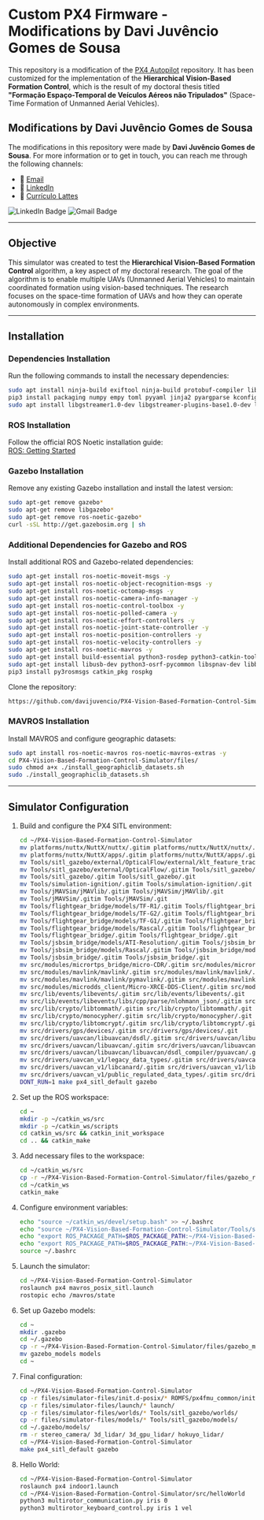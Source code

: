 # Custom PX4 Firmware - Modifications by Davi Juvêncio Gomes de Sousa

This repository is a modification of the [PX4 Autopilot](https://github.com/PX4/PX4-Autopilot) repository. It has been customized for the implementation of the **Hierarchical Vision-Based Formation Control**, which is the result of my doctoral thesis titled **"Formação Espaço-Temporal de Veículos Aéreos não Tripulados"** (Space-Time Formation of Unmanned Aerial Vehicles).

## Modifications by Davi Juvêncio Gomes de Sousa

The modifications in this repository were made by **Davi Juvêncio Gomes de Sousa**. For more information or to get in touch, you can reach me through the following channels:

- 📧 [Email](mailto:davijuvencio@gmail.com)
- 💼 [LinkedIn](https://www.linkedin.com/in/davijuvencio/)
- 📄 [Currículo Lattes](http://lattes.cnpq.br/4271565381722032)

![LinkedIn Badge](https://img.shields.io/badge/-LinkedIn-%230077B5?style=for-the-badge&logo=linkedin&logoColor=white) ![Gmail Badge](https://img.shields.io/badge/-Gmail-%23333?style=for-the-badge&logo=gmail&logoColor=white)

---

## Objective

This simulator was created to test the **Hierarchical Vision-Based Formation Control** algorithm, a key aspect of my doctoral research. The goal of the algorithm is to enable multiple UAVs (Unmanned Aerial Vehicles) to maintain coordinated formation using vision-based techniques. The research focuses on the space-time formation of UAVs and how they can operate autonomously in complex environments.

---

## Installation

### Dependencies Installation

Run the following commands to install the necessary dependencies:

```bash
sudo apt install ninja-build exiftool ninja-build protobuf-compiler libeigen3-dev genromfs xmlstarlet libgstreamer1.0-dev libgstreamer-plugins-base1.0-dev python3-pip gawk
pip3 install packaging numpy empy toml pyyaml jinja2 pyargparse kconfiglib jsonschema future pandas jinja2 pyserial cerberus pyulog==0.7.0 toml pyquaternion empy
sudo apt install libgstreamer1.0-dev libgstreamer-plugins-base1.0-dev libgstreamer-plugins-bad1.0-dev gstreamer1.0-plugins-base gstreamer1.0-plugins-good gstreamer1.0-plugins-bad gstreamer1.0-plugins-ugly gstreamer1.0-libav gstreamer1.0-doc gstreamer1.0-tools gstreamer1.0-x gstreamer1.0-alsa gstreamer1.0-gl gstreamer1.0-gtk3 gstreamer1.0-qt5 gstreamer1.0-pulseaudio
```

### ROS Installation

Follow the official ROS Noetic installation guide:  
[ROS: Getting Started](https://wiki.ros.org/noetic/Installation/Ubuntu)

### Gazebo Installation

Remove any existing Gazebo installation and install the latest version:

```bash
sudo apt-get remove gazebo* 
sudo apt-get remove libgazebo*
sudo apt-get remove ros-noetic-gazebo*
curl -sSL http://get.gazebosim.org | sh
```

### Additional Dependencies for Gazebo and ROS

Install additional ROS and Gazebo-related dependencies:

```bash
sudo apt-get install ros-noetic-moveit-msgs -y
sudo apt-get install ros-noetic-object-recognition-msgs -y
sudo apt-get install ros-noetic-octomap-msgs -y
sudo apt-get install ros-noetic-camera-info-manager -y
sudo apt-get install ros-noetic-control-toolbox -y
sudo apt-get install ros-noetic-polled-camera -y
sudo apt-get install ros-noetic-effort-controllers -y
sudo apt-get install ros-noetic-joint-state-controller -y
sudo apt-get install ros-noetic-position-controllers -y
sudo apt-get install ros-noetic-velocity-controllers -y
sudo apt-get install ros-noetic-mavros -y
sudo apt-get install build-essential python3-rosdep python3-catkin-tools -y
sudo apt-get install libusb-dev python3-osrf-pycommon libspnav-dev libbluetooth-dev libcwiid-dev libgoogle-glog-dev -y
pip3 install py3rosmsgs catkin_pkg rospkg
```

Clone the repository:

```bash
https://github.com/davijuvencio/PX4-Vision-Based-Formation-Control-Simulator.git
```

### MAVROS Installation

Install MAVROS and configure geographic datasets:

```bash
sudo apt install ros-noetic-mavros ros-noetic-mavros-extras -y
cd PX4-Vision-Based-Formation-Control-Simulator/files/
sudo chmod a+x ./install_geographiclib_datasets.sh
sudo ./install_geographiclib_datasets.sh
```

---

## Simulator Configuration

1. Build and configure the PX4 SITL environment:

    ```bash
    cd ~/PX4-Vision-Based-Formation-Control-Simulator
    mv platforms/nuttx/NuttX/nuttx/.gitim platforms/nuttx/NuttX/nuttx/.git 
    mv platforms/nuttx/NuttX/apps/.gitim platforms/nuttx/NuttX/apps/.git 
    mv Tools/sitl_gazebo/external/OpticalFlow/external/klt_feature_tracker/.gitim Tools/sitl_gazebo/external/OpticalFlow/external/klt_feature_tracker/.git 
    mv Tools/sitl_gazebo/external/OpticalFlow/.gitim Tools/sitl_gazebo/external/OpticalFlow/.git 
    mv Tools/sitl_gazebo/.gitim Tools/sitl_gazebo/.git 
    mv Tools/simulation-ignition/.gitim Tools/simulation-ignition/.git 
    mv Tools/jMAVSim/jMAVlib/.gitim Tools/jMAVSim/jMAVlib/.git 
    mv Tools/jMAVSim/.gitim Tools/jMAVSim/.git 
    mv Tools/flightgear_bridge/models/TF-R1/.gitim Tools/flightgear_bridge/models/TF-R1/.git 
    mv Tools/flightgear_bridge/models/TF-G2/.gitim Tools/flightgear_bridge/models/TF-G2/.git 
    mv Tools/flightgear_bridge/models/TF-G1/.gitim Tools/flightgear_bridge/models/TF-G1/.git 
    mv Tools/flightgear_bridge/models/Rascal/.gitim Tools/flightgear_bridge/models/Rascal/.git 
    mv Tools/flightgear_bridge/.gitim Tools/flightgear_bridge/.git 
    mv Tools/jsbsim_bridge/models/ATI-Resolution/.gitim Tools/jsbsim_bridge/models/ATI-Resolution/.git 
    mv Tools/jsbsim_bridge/models/Rascal/.gitim Tools/jsbsim_bridge/models/Rascal/.git 
    mv Tools/jsbsim_bridge/.gitim Tools/jsbsim_bridge/.git 
    mv src/modules/micrortps_bridge/micro-CDR/.gitim src/modules/micrortps_bridge/micro-CDR/.git 
    mv src/modules/mavlink/mavlink/.gitim src/modules/mavlink/mavlink/.git 
    mv src/modules/mavlink/mavlink/pymavlink/.gitim src/modules/mavlink/mavlink/pymavlink/.git 
    mv src/modules/microdds_client/Micro-XRCE-DDS-Client/.gitim src/modules/microdds_client/Micro-XRCE-DDS-Client/.git 
    mv src/lib/events/libevents/.gitim src/lib/events/libevents/.git 
    mv src/lib/events/libevents/libs/cpp/parse/nlohmann_json/.gitim src/lib/events/libevents/libs/cpp/parse/nlohmann_json/.git 
    mv src/lib/crypto/libtommath/.gitim src/lib/crypto/libtommath/.git 
    mv src/lib/crypto/monocypher/.gitim src/lib/crypto/monocypher/.git 
    mv src/lib/crypto/libtomcrypt/.gitim src/lib/crypto/libtomcrypt/.git 
    mv src/drivers/gps/devices/.gitim src/drivers/gps/devices/.git 
    mv src/drivers/uavcan/libuavcan/dsdl/.gitim src/drivers/uavcan/libuavcan/dsdl/.git 
    mv src/drivers/uavcan/libuavcan/.gitim src/drivers/uavcan/libuavcan/.git 
    mv src/drivers/uavcan/libuavcan/libuavcan/dsdl_compiler/pyuavcan/.gitim src/drivers/uavcan/libuavcan/libuavcan/dsdl_compiler/pyuavcan/.git 
    mv src/drivers/uavcan_v1/legacy_data_types/.gitim src/drivers/uavcan_v1/legacy_data_types/.git 
    mv src/drivers/uavcan_v1/libcanard/.gitim src/drivers/uavcan_v1/libcanard/.git 
    mv src/drivers/uavcan_v1/public_regulated_data_types/.gitim src/drivers/uavcan_v1/public_regulated_data_types/.git 
    DONT_RUN=1 make px4_sitl_default gazebo
    ```

2. Set up the ROS workspace:

    ```bash
    cd ~
    mkdir -p ~/catkin_ws/src
    mkdir -p ~/catkin_ws/scripts
    cd catkin_ws/src && catkin_init_workspace
    cd .. && catkin_make
    ```

3. Add necessary files to the workspace:

    ```bash
    cd ~/catkin_ws/src
    cp -r ~/PX4-Vision-Based-Formation-Control-Simulator/files/gazebo_ros_pkgs .
    cd ~/catkin_ws
    catkin_make
    ```

4. Configure environment variables:

    ```bash
    echo "source ~/catkin_ws/devel/setup.bash" >> ~/.bashrc
    echo "source ~/PX4-Vision-Based-Formation-Control-Simulator/Tools/setup_gazebo.bash ~/PX4-Vision-Based-Formation-Control-Simulator/ ~/PX4-Vision-Based-Formation-Control-Simulator/build/px4_sitl_default" >> ~/.bashrc
    echo "export ROS_PACKAGE_PATH=$ROS_PACKAGE_PATH:~/PX4-Vision-Based-Formation-Control-Simulator" >> ~/.bashrc
    echo "export ROS_PACKAGE_PATH=$ROS_PACKAGE_PATH:~/PX4-Vision-Based-Formation-Control-Simulator/Tools/sitl_gazebo" >> ~/.bashrc
    source ~/.bashrc
    ```

5. Launch the simulator:

    ```bash
    cd ~/PX4-Vision-Based-Formation-Control-Simulator
    roslaunch px4 mavros_posix_sitl.launch
    rostopic echo /mavros/state
    ```

6. Set up Gazebo models:

    ```bash
    cd ~
    mkdir .gazebo
    cd ~/.gazebo
    cp -r ~/PX4-Vision-Based-Formation-Control-Simulator/files/gazebo_models . 
    mv gazebo_models models
    cd ~
    ```
    
7. Final configuration:

    ```bash
    cd ~/PX4-Vision-Based-Formation-Control-Simulator
    cp -r files/simulator-files/init.d-posix/* ROMFS/px4fmu_common/init.d-posix/
    cp -r files/simulator-files/launch/* launch/
    cp -r files/simulator-files/worlds/* Tools/sitl_gazebo/worlds/
    cp -r files/simulator-files/models/* Tools/sitl_gazebo/models/
    cd ~/.gazebo/models/
    rm -r stereo_camera/ 3d_lidar/ 3d_gpu_lidar/ hokuyo_lidar/
    cd ~/PX4-Vision-Based-Formation-Control-Simulator
    make px4_sitl_default gazebo
    ```
   
8. Hello World:

    ```bash
    cd ~/PX4-Vision-Based-Formation-Control-Simulator
    roslaunch px4 indoor1.launch
    cd ~/PX4-Vision-Based-Formation-Control-Simulator/src/helloWorld
    python3 multirotor_communication.py iris 0
    python3 multirotor_keyboard_control.py iris 1 vel
    ```
